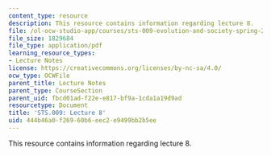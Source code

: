 ```yaml
---
content_type: resource
description: This resource contains information regarding lecture 8.
file: /ol-ocw-studio-app/courses/sts-009-evolution-and-society-spring-2012/444b46a0f26960b6eec2e9499bb2b5ee_MITSTS_009S12_lec8.pdf
file_size: 1829684
file_type: application/pdf
learning_resource_types:
- Lecture Notes
license: https://creativecommons.org/licenses/by-nc-sa/4.0/
ocw_type: OCWFile
parent_title: Lecture Notes
parent_type: CourseSection
parent_uid: fbcd01ad-f22e-e817-bf9a-1cda1a19d9ad
resourcetype: Document
title: 'STS.009: Lecture 8'
uid: 444b46a0-f269-60b6-eec2-e9499bb2b5ee
---
```

This resource contains information regarding lecture 8.
